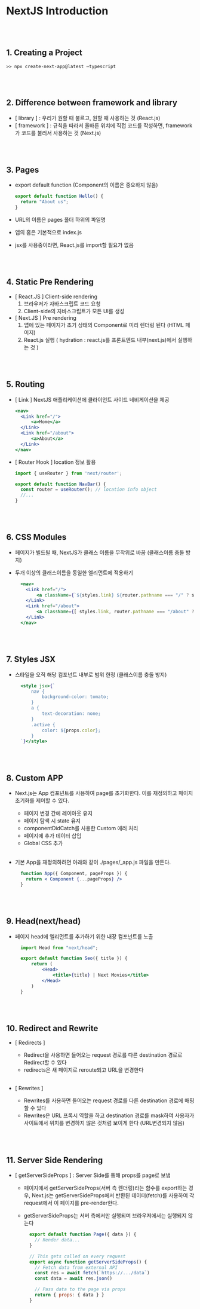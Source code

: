 # NextJS Introduction <br>

<br><br>

## 1. Creating a Project

    >> npx create-next-app@latest —typescript

<br><br>

## 2. Difference between framework and library

- [ library ] : 우리가 원할 때 불르고, 원할 때 사용하는 것 (React.js)
- [ framework ] : 규칙을 따라서 올바른 위치에 직접 코드를 작성하면, framework가 코드를 불러서 사용하는 것 (Next.js)

<br><br>

## 3. Pages

- export default function (Component의 이름은 중요하지 않음)

  ```jsx
  export default function Hello() {
    return "About us";
  }
  ```

- URL의 이름은 pages 폴더 하위의 파일명
- 앱의 홈은 기본적으로 index.js
- jsx를 사용중이라면, React.js를 import할 필요가 없음

<br><br>

## 4. Static Pre Rendering
- [ React.JS ] Client-side rendering    
  1. 브라우저가 자바스크립트 코드 요청
  2. Client-side의 자바스크립트가 모든 UI를 생성
- [ Next.JS ] Pre rendering
  1. 앱에 있는 페이지가 초기 상태의 Component로 미리 렌더링 된다 (HTML 페이지)
  2. React.js 실행 ( hydration : react.js를 프론트엔드 내부(next.js)에서 실행하는 것 )

<br><br>

## 5. Routing
- [ Link ] NextJS 애플리케이션에 클라이언트 사이드 네비게이션을 제공

  ```jsx
  <nav>
    <Link href="/">
        <a>Home</a>
    </Link>
    <Link href="/about">
        <a>About</a>
    </Link>
  </nav>
  ```
- [ Router Hook ] location 정보 활용

  ```jsx
  import { useRouter } from 'next/router';

  export default function NavBar() {
    const router = useRouter(); // location info object
    //...
  }
  ```

<br><br>

## 6. CSS Modules
- 페이지가 빌드될 때, NextJS가 클래스 이름을 무작위로 바꿈 (클래스이름 충돌 방지)
- 두개 이상의 클래스이름을 동일한 엘리먼트에 적용하기

  ```jsx
    <nav>
      <Link href="/">
          <a className={`${styles.link} ${router.pathname === "/" ? styles.active : ""}`}>Home</a>
      </Link>
      <Link href="/about">
          <a className={[ styles.link, router.pathname === "/about" ? styles.active : "", ].join(" ")}>About</a>            
      </Link>
    </nav>
  ```
  
<br><br>

## 7. Styles JSX
- 스타일을 오직 해당 컴포넌트 내부로 범위 한정 (클래스이름 충돌 방지)

  ```jsx
    <style jsx>{`
        nav {
            background-color: tomato;
        }
        a {
            text-decoration: none;
        }
        .active {
            color: ${props.color};
        }
    `}</style>
  ```

<br><br>

## 8. Custom APP
- Next.js는 App 컴포넌트를 사용하여 page를 초기화한다. 이를 재정의하고 페이지 초기화를 제어할 수 있다.
  - 페이지 변경 간에 레이아웃 유지
  - 페이지 탐색 시 state 유지
  - componentDidCatch를 사용한 Custom 에러 처리
  - 페이지에 추가 데이터 삽입
  - Global CSS 추가<br><br>

- 기본 App을 재정의하려면 아래와 같이 ./pages/_app.js 파일을 만든다.

  ```jsx
    function App({ Component, pageProps }) {
      return < Component {...pageProps} />
    }
  ```
<br><br>

## 9. Head(next/head)
- 페이지 head에 엘리먼트를 추가하기 위한 내장 컴포넌트를 노출

  ```jsx
    import Head from "next/head";

    export default function Seo({ title }) {
        return (
            <Head>
                <title>{title} | Next Movies</title>
            </Head>
        )
    }
  ```

<br><br>

## 10. Redirect and Rewrite
- [ Redirects ]
  - Redirect을 사용하면 들어오는 request 경로를 다른 destination 경로로 Redirect할 수 있다
  - redirects은 새 페이지로 reroute되고 URL을 변경한다<br><br>

- [ Rewrites ]
  - Rewrites를 사용하면 들어오는 request 경로를 다른 destination 경로에 매핑할 수 있다
  - Rewrites은 URL 프록시 역할을 하고 destination 경로를 mask하여 사용자가 사이트에서 위치를 변경하지 않은 것처럼 보이게 한다 (URL변경되지 않음)

<br><br>

## 11. Server Side Rendering
- [ getServerSideProps ] : Server Side를 통해 props를 page로 보냄

  - 페이지에서 getServerSideProps(서버 측 렌더링)라는 함수를 export하는 경우,
    Next.js는 getServerSideProps에서 반환된 데이터(fetch)를 사용하여 각 request에서 이 페이지를 pre-render한다.
    
  - getServerSideProps는 서버 측에서만 실행되며 브라우저에서는 실행되지 않는다<br>
  
    ```jsx
      export default function Page({ data }) {
        // Render data...
      }

      // This gets called on every request
      export async function getServerSideProps() {
        // Fetch data from external API
        const res = await fetch(`https://.../data`)
        const data = await res.json()

        // Pass data to the page via props
        return { props: { data } }
      }
    ```
